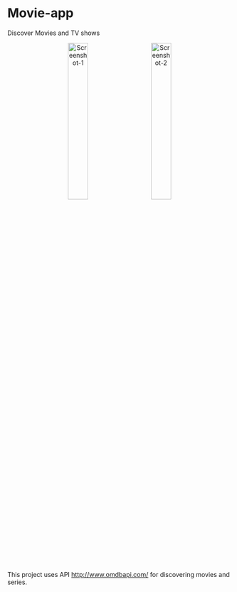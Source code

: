 # Movie-app

Discover Movies and TV shows

<p align="center">
  <img alt="Screenshot-1" src="https://user-images.githubusercontent.com/40262579/147108116-664ad12d-3db7-4101-b3dc-87c97cdd4130.png" width="30%">
&nbsp; &nbsp; &nbsp; &nbsp;
  <img alt="Screenshot-2" src="https://user-images.githubusercontent.com/40262579/147108122-9e353cd2-7f03-4cd1-9be1-a641b9d4fe97.png" width="30%">
</p>


This project uses API http://www.omdbapi.com/ for discovering movies and series.
